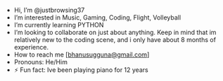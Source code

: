 - Hi, I’m @justbrowsing37
-  I’m interested in Music, Gaming, Coding, Flight, Volleyball
-  I’m currently learning PYTHON
-  I’m looking to collaborate on just about anything. Keep in mind that im relatively new to the coding scene,
   and i only have about 8 months of experience.
-  How to reach me [bhanusugguna@gmail.com]
-  Pronouns: He/Him
- ⚡ Fun fact: Ive been playing piano for 12 years

<!---
justbrowsing37/justbrowsing37 is a ✨ special ✨ repository because its `README.md` (this file) appears on your GitHub profile.
You can click the Preview link to take a look at your changes.
--->
